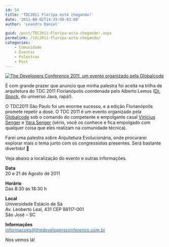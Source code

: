 ```yaml
---
id: 54
title: 'TDC2011 Floripa está chegando!'
date: '2011-08-02T14:39:00-03:00'
author: 'Leandro Daniel'

guid: /post/TDC2011-Floripa-esta-chegando!.aspx
permalink: /tdc2011-floripa-esta-chegando/
categories:
    - Comunidade
    - Eventos
    - Palestras
    - Post
---
```


[![ The Developers Conference 2011, um evento organizado pela Globalcode](http://www.leandrodaniel.com/themes/lod3/img/banner-TDC2011-600x75.png " The Developers Conference 2011, um evento organizado pela Globalcode")](http://www.thedevelopersconference.com.br)

É com grande prazer que anuncio que minha palestra foi aceita na trilha de arquitetura do TDC 2011 Florianópolis coordenada pelo Alberto Lemos ([Dr. Spock](http://twitter.com/drspockbr), do universo Java, rapá!).

O TDC2011 São Paulo foi um enorme sucesso, e a edição Florianópolis promete repetir a dose. O TDC 2011 é um evento organizado pela [Globalcode](http://www.globalcode.com.br) sob o comando do competente e empolgante casal [Vinicius Senger](http://twitter.com/vsenger) e [Yara Senger](http://twitter.com/yarasenger) (sério, você os conhece e fica empolgado com qualquer coisa que eles realizam na comunidade técnica).

Farei uma palestra sobre Arquitetura Evolucionária, onde procurarei explorar mais o tema junto com os congressistas presentes. Será bastante divertido! 🙂

Veja abaixo a localização do evento e outras informações.

**Data**   
20 e 21 de Agosto de 2011

**Horário**   
Das 8:30 às 18:30 h

**Local**   
Universidade Estácio de Sá  
Av. Leoberto Leal, 431 CEP 88117-001  
São José – SC

**Informações**   
[<span style="color: #2970a6;">informacoes@thedevelopersconference.com.br</span>](mailto:informacoes@thedevelopersconference.com.br)

Nos vemos lá!